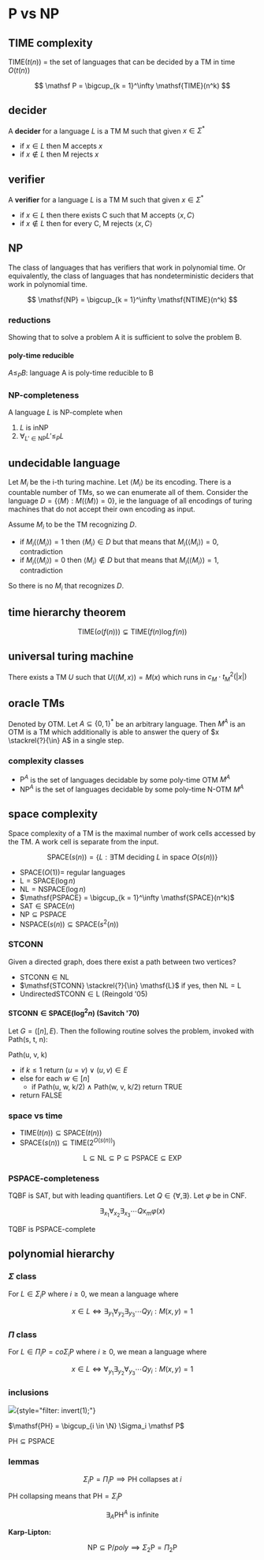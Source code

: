 # P vs NP

## TIME complexity

$\mathsf{TIME}(t(n))$ = the set of languages that can be decided by a TM in time $O(t(n))$

$$
\mathsf P = \bigcup_{k = 1}^\infty \mathsf{TIME}(n^k)
$$

## decider

A **decider** for a language $L$ is a TM M such that given $x \in \Sigma^*$

- if $x \in L$ then M accepts $x$
- if $x \notin L$ then M rejects $x$

## verifier

A **verifier** for a language $L$ is a TM M such that given $x \in \Sigma^*$

- if $x \in L$ then there exists C such that M accepts $\langle x, C \rangle$
- if $x \notin L$ then for every C, M rejects $\langle x, C \rangle$

## $\mathsf{NP}$

The class of languages that has verifiers that work in polynomial time. Or equivalently, the class of languages that has nondeterministic deciders that work in polynomial time.

$$
\mathsf{NP} = \bigcup_{k = 1}^\infty \mathsf{NTIME}(n^k)
$$

### reductions

Showing that to solve a problem A it is sufficient to solve the problem B.

#### poly-time reducible

$A \le_P B$: language A is poly-time reducible to B

### $\mathsf{NP}$-completeness

A language $L$ is $\mathsf{NP}$-complete when

1. $L$ is in$\mathsf{NP}$
2. $\forall_{L' \in \mathsf{NP}} L' \le_P L$

## undecidable language

Let $M_i$ be the i-th turing machine. Let $\langle M_i \rangle$ be its encoding. There is a countable number of TMs, so we can enumerate all of them. Consider the language $D = \{\langle M \rangle : M(\langle M \rangle) = 0\}$, ie the language of all encodings of turing machines that do not accept their own encoding as input.

Assume $M_i$ to be the TM recognizing $D$.

- if $M_i(\langle M_i \rangle) = 1$ then $\langle M_i \rangle \in D$ but that means that $M_i(\langle M_i \rangle) = 0$, contradiction
- if $M_i(\langle M_i \rangle) = 0$ then $\langle M_i \rangle \notin D$ but that means that $M_i(\langle M_i \rangle) = 1$, contradiction

So there is no $M_i$ that recognizes $D$.

## time hierarchy theorem

$$
	\mathsf{TIME}(o(f(n))) \subsetneq \mathsf{TIME}(f(n) \log f(n))
$$

## universal turing machine

There exists a TM $U$ such that $U(\langle M, x \rangle) = M(x)$ which runs in $c_M \cdot t^2_M(|x|)$

## oracle TMs

Denoted by OTM. Let $A \subseteq \{0, 1\}^*$ be an arbitrary language. Then $M^A$ is an OTM is a TM which additionally is able to answer the query of $x \stackrel{?}{\in} A$ in a single step.

### complexity classes

- $\mathsf P^A$ is the set of languages decidable by some poly-time OTM $M^A$
- $\mathsf{NP}^A$ is the set of languages decidable by some poly-time N-OTM $M^A$

## space complexity

Space complexity of a TM is the maximal number of work cells accessed by the TM. A work cell is separate from the input.

$$
	\mathsf{SPACE}(s(n)) = \{L : \exists \text{TM deciding } L \text{ in space } O(s(n))\}
$$

- $\mathsf{SPACE}(O(1)) =$ regular languages
- $\mathsf L = \mathsf{SPACE}(\log n)$
- $\mathsf{NL} = \mathsf{NSPACE}(\log n)$
- $\mathsf{PSPACE} = \bigcup_{k = 1}^\infty \mathsf{SPACE}(n^k)$
- $\mathsf{SAT} \in \mathsf{SPACE}(n)$
- $\mathsf{NP} \subseteq \mathsf{PSPACE}$
- $\mathsf{NSPACE}(s(n)) \subseteq \mathsf{SPACE}(s^2(n))$

### STCONN

Given a directed graph, does there exist a path between two vertices?

- $\mathsf{STCONN} \in \mathsf{NL}$
- $\mathsf{STCONN} \stackrel{?}{\in} \mathsf{L}$ if yes, then $\mathsf{NL} = \mathsf{L}$
- $\mathsf{UndirectedSTCONN} \in \mathsf{L}$ (Reingold '05)

#### $\mathsf{STCONN} \in \mathsf{SPACE}(\log^2 n)$ (Savitch '70)

Let $G = ([n], E)$. Then the following routine solves the problem, invoked with Path(s, t, n):

Path(u, v, k)

- if $k \le 1$ return ($u = v$) $\lor$ $(u, v) \in E$
- else for each $w \in [n]$
  - if Path(u, w, k/2) $\land$ Path(w, v, k/2) return TRUE
- return FALSE

### space vs time

- $\mathsf{TIME}(t(n)) \subseteq \mathsf{SPACE}(t(n))$
- $\mathsf{SPACE}(s(n)) \subseteq \mathsf{TIME}(2^{O(s(n))})$

$$
\mathsf{L} \subseteq \mathsf{NL} \subseteq \mathsf{P} \subseteq \mathsf{PSPACE} \subseteq \mathsf{EXP}
$$

### $\mathsf{PSPACE}$-completeness

$\mathsf{TQBF}$ is SAT, but with leading quantifiers. Let $Q \in \{\forall, \exists\}$. Let $\varphi$ be in CNF.

$$
\exists_{x_1}\forall_{x_2}\exists_{x_3} \cdots Q{x_m} \varphi(x)
$$

$\mathsf{TQBF}$ is $\mathsf{PSPACE}$-complete

## polynomial hierarchy

### $\Sigma$ class

For $L \in \Sigma_i \mathsf P$ where $i \ge 0$, we mean a language where

$$
x \in L \iff \exists_{y_1}\forall_{y_2}\exists_{y_3} \cdots Q{y_i} : M(x, y) = 1
$$

### $\Pi$ class

For $L \in \Pi_i \mathsf P = co\Sigma_i \mathsf P$ where $i \ge 0$, we mean a language where

$$
x \in L \iff \forall_{y_1}\exists_{y_2}\forall_{y_3} \cdots Q{y_i} : M(x, y) = 1
$$

### inclusions

![](https://upload.wikimedia.org/wikipedia/commons/9/9e/Polynomial_time_hierarchy.svg){style="filter: invert(1);"}

$\mathsf{PH} = \bigcup_{i \in \N} \Sigma_i \mathsf P$

$\mathsf{PH} \subseteq \mathsf{PSPACE}$

### lemmas

$$
\Sigma_i \mathsf{P} = \Pi_i \mathsf{P} \implies \mathsf{PH} \text{ collapses at } i
$$

$\mathsf{PH}$ collapsing means that $\mathsf{PH} = \Sigma_i \mathsf P$

$$
\exists_{A} \mathsf{PH}^A \text{ is infinite}
$$

**Karp-Lipton:**

$$
\mathsf{NP} \subseteq \mathsf{P}/poly \implies \Sigma_2 \mathsf{P} = \Pi_2 \mathsf{P}
$$

